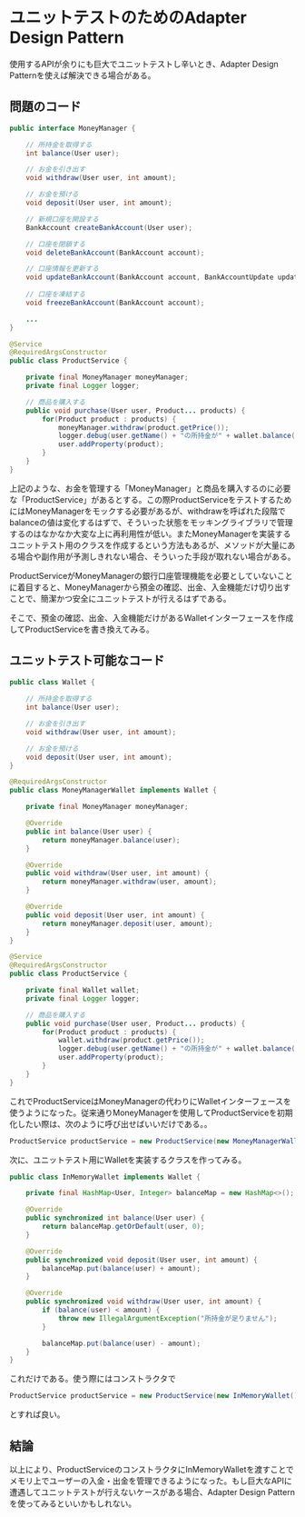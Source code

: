 # ユニットテストのためのAdapter Design Pattern

使用するAPIが余りにも巨大でユニットテストし辛いとき、Adapter Design Patternを使えば解決できる場合がある。

## 問題のコード

```java
public interface MoneyManager {

    // 所持金を取得する
    int balance(User user);

    // お金を引き出す
    void withdraw(User user, int amount);

    // お金を預ける
    void deposit(User user, int amount);

    // 新規口座を開設する
    BankAccount createBankAccount(User user);

    // 口座を閉鎖する
    void deleteBankAccount(BankAccount account);

    // 口座情報を更新する
    void updateBankAccount(BankAccount account, BankAccountUpdate update);
    
    // 口座を凍結する
    void freezeBankAccount(BankAccount account);

    ...
}
```

```java
@Service
@RequiredArgsConstructor
public class ProductService {

    private final MoneyManager moneyManager;
    private final Logger logger;

    // 商品を購入する
    public void purchase(User user, Product... products) {
        for(Product product : products) {
            moneyManager.withdraw(product.getPrice());
            logger.debug(user.getName() + "の所持金が" + wallet.balance(user) + "になりました");
            user.addProperty(product);
        }
    }
}
```

上記のような、お金を管理する「MoneyManager」と商品を購入するのに必要な「ProductService」があるとする。この際ProductServiceをテストするためにはMoneyManagerをモックする必要があるが、withdrawを呼ばれた段階でbalanceの値は変化するはずで、そういった状態をモッキングライブラリで管理するのはなかなか大変な上に再利用性が低い。またMoneyManagerを実装するユニットテスト用のクラスを作成するという方法もあるが、メソッドが大量にある場合や副作用が予測しきれない場合、そういった手段が取れない場合がある。

ProductServiceがMoneyManagerの銀行口座管理機能を必要としていないことに着目すると、MoneyManagerから預金の確認、出金、入金機能だけ切り出すことで、簡潔かつ安全にユニットテストが行えるはずである。

そこで、預金の確認、出金、入金機能だけがあるWalletインターフェースを作成してProductServiceを書き換えてみる。

## ユニットテスト可能なコード

```java
public class Wallet {
    
    // 所持金を取得する
    int balance(User user);

    // お金を引き出す
    void withdraw(User user, int amount);

    // お金を預ける
    void deposit(User user, int amount);
}
```

```java
@RequiredArgsConstructor
public class MoneyManagerWallet implements Wallet {

    private final MoneyManager moneyManager;

    @Override
    public int balance(User user) {
        return moneyManager.balance(user);
    }

    @Override
    public void withdraw(User user, int amount) {
        return moneyManager.withdraw(user, amount);
    }

    @Override
    public void deposit(User user, int amount) {
        return moneyManager.deposit(user, amount);
    }
}
```

```java
@Service
@RequiredArgsConstructor
public class ProductService {

    private final Wallet wallet;
    private final Logger logger;

    // 商品を購入する
    public void purchase(User user, Product... products) {
        for(Product product : products) {
            wallet.withdraw(product.getPrice());
            logger.debug(user.getName() + "の所持金が" + wallet.balance(user) + "になりました");
            user.addProperty(product);
        }
    }
}
```

これでProductServiceはMoneyManagerの代わりにWalletインターフェースを使うようになった。従来通りMoneyManagerを使用してProductServiceを初期化したい際は、次のように呼び出せばいいだけである。。

```java
ProductService productService = new ProductService(new MoneyManagerWallet(...), logger);
```

次に、ユニットテスト用にWalletを実装するクラスを作ってみる。

```java
public class InMemoryWallet implements Wallet {

    private final HashMap<User, Integer> balanceMap = new HashMap<>();

    @Override
    public synchronized int balance(User user) {
        return balanceMap.getOrDefault(user, 0);
    }

    @Override
    public synchronized void deposit(User user, int amount) {
        balanceMap.put(balance(user) + amount);
    }

    @Override
    public synchronized void withdraw(User user, int amount) {
        if (balance(user) < amount) {
            throw new IllegalArgumentException("所持金が足りません");
        }

        balanceMap.put(balance(user) - amount);
    }
}
```

これだけである。使う際にはコンストラクタで

```java
ProductService productService = new ProductService(new InMemoryWallet(), logger);
```

とすれば良い。

## 結論

以上により、ProductServiceのコンストラクタにInMemoryWalletを渡すことでメモリ上でユーザーの入金・出金を管理できるようになった。もし巨大なAPIに遭遇してユニットテストが行えないケースがある場合、Adapter Design Patternを使ってみるといいかもしれない。
